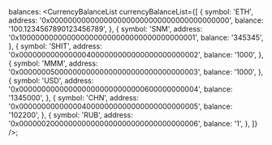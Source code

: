 balances: <CurrencyBalanceList
    currencyBalanceList={[
        {
            symbol: 'ETH',
            address: '0x0000000000000000000000000000000000000000',
            balance: '100.1234567890123456789',
        },
        {
            symbol: 'SNM',
            address: '0x1000000000000000000000000000000000000001',
            balance: '345345',
        },
        {
            symbol: 'SHIT',
            address: '0x0000000000000004000000000000000000000002',
            balance: '1000',
        },
        {
            symbol: 'MMM',
            address: '0x0000000500000000000000000000000000000003',
            balance: '1000',
        },
        {
            symbol: 'USD',
            address: '0x0000000000000000000000000000600000000004',
            balance: '1345000',
        },
        {
            symbol: 'CHN',
            address: '0x0000000000000040000000000000000000000005',
            balance: '102200',
        },
        {
            symbol: 'RUB',
            address: '0x0000002000000000000000000000000000000006',
            balance: '1',
        },
    ]}
/>;
